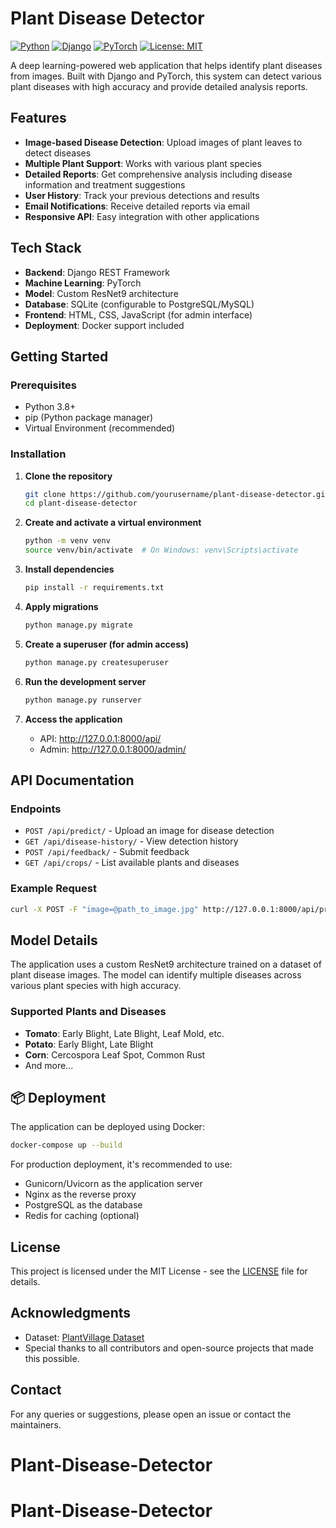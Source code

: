 #  Plant Disease Detector

[![Python](https://img.shields.io/badge/python-3.8%2B-blue.svg)](https://www.python.org/downloads/)
[![Django](https://img.shields.io/badge/Django-4.2-brightgreen.svg)](https://www.djangoproject.com/)
[![PyTorch](https://img.shields.io/badge/PyTorch-2.0-orange.svg)](https://pytorch.org/)
[![License: MIT](https://img.shields.io/badge/License-MIT-yellow.svg)](https://opensource.org/licenses/MIT)

A deep learning-powered web application that helps identify plant diseases from images. Built with Django and PyTorch, this system can detect various plant diseases with high accuracy and provide detailed analysis reports.

##  Features

- **Image-based Disease Detection**: Upload images of plant leaves to detect diseases
- **Multiple Plant Support**: Works with various plant species
- **Detailed Reports**: Get comprehensive analysis including disease information and treatment suggestions
- **User History**: Track your previous detections and results
- **Email Notifications**: Receive detailed reports via email
- **Responsive API**: Easy integration with other applications

##  Tech Stack

- **Backend**: Django REST Framework
- **Machine Learning**: PyTorch
- **Model**: Custom ResNet9 architecture
- **Database**: SQLite (configurable to PostgreSQL/MySQL)
- **Frontend**: HTML, CSS, JavaScript (for admin interface)
- **Deployment**: Docker support included

##  Getting Started

### Prerequisites

- Python 3.8+
- pip (Python package manager)
- Virtual Environment (recommended)

### Installation

1. **Clone the repository**
   ```bash
   git clone https://github.com/yourusername/plant-disease-detector.git
   cd plant-disease-detector
   ```

2. **Create and activate a virtual environment**
   ```bash
   python -m venv venv
   source venv/bin/activate  # On Windows: venv\Scripts\activate
   ```

3. **Install dependencies**
   ```bash
   pip install -r requirements.txt
   ```

4. **Apply migrations**
   ```bash
   python manage.py migrate
   ```

5. **Create a superuser (for admin access)**
   ```bash
   python manage.py createsuperuser
   ```

6. **Run the development server**
   ```bash
   python manage.py runserver
   ```

7. **Access the application**
   - API: http://127.0.0.1:8000/api/
   - Admin: http://127.0.0.1:8000/admin/

##  API Documentation

### Endpoints

- `POST /api/predict/` - Upload an image for disease detection
- `GET /api/disease-history/` - View detection history
- `POST /api/feedback/` - Submit feedback
- `GET /api/crops/` - List available plants and diseases

### Example Request

```bash
curl -X POST -F "image=@path_to_image.jpg" http://127.0.0.1:8000/api/predict/
```

##  Model Details

The application uses a custom ResNet9 architecture trained on a dataset of plant disease images. The model can identify multiple diseases across various plant species with high accuracy.

### Supported Plants and Diseases

- **Tomato**: Early Blight, Late Blight, Leaf Mold, etc.
- **Potato**: Early Blight, Late Blight
- **Corn**: Cercospora Leaf Spot, Common Rust
- And more...

## 📦 Deployment

The application can be deployed using Docker:

```bash
docker-compose up --build
```

For production deployment, it's recommended to use:
- Gunicorn/Uvicorn as the application server
- Nginx as the reverse proxy
- PostgreSQL as the database
- Redis for caching (optional)

##  License

This project is licensed under the MIT License - see the [LICENSE](LICENSE) file for details.

##  Acknowledgments

- Dataset: [PlantVillage Dataset](https://plantvillage.psu.edu/)
- Special thanks to all contributors and open-source projects that made this possible.

## Contact

For any queries or suggestions, please open an issue or contact the maintainers.
# Plant-Disease-Detector
# Plant-Disease-Detector
